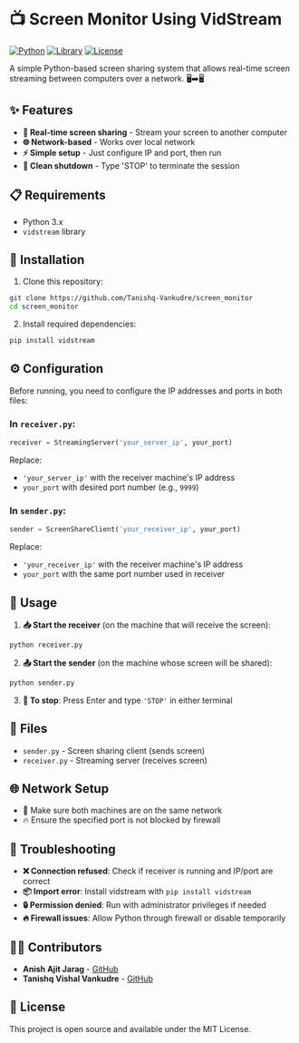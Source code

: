 # 📺 Screen Monitor Using VidStream

[![Python](https://img.shields.io/badge/python-3.x-blue?logo=python&logoColor=white)](https://www.python.org/)
[![Library](https://img.shields.io/badge/vidstream-required-brightgreen)]()
[![License](https://img.shields.io/badge/license-MIT-yellow)](./LICENSE)

A simple Python-based screen sharing system that allows real-time screen streaming between computers over a network. 🖥️➡️🖥️

## ✨ Features

- **📡 Real-time screen sharing** - Stream your screen to another computer
- **🌐 Network-based** - Works over local network
- **⚡ Simple setup** - Just configure IP and port, then run
- **🛑 Clean shutdown** - Type 'STOP' to terminate the session

## 📋 Requirements

- Python 3.x
- `vidstream` library

## 🚀 Installation

1. Clone this repository:
```bash
git clone https://github.com/Tanishq-Vankudre/screen_monitor
cd screen_monitor
```

2. Install required dependencies:
```bash
pip install vidstream
```

## ⚙️ Configuration

Before running, you need to configure the IP addresses and ports in both files:

### In `receiver.py`:
```python
receiver = StreamingServer('your_server_ip', your_port)
```
Replace:
- `'your_server_ip'` with the receiver machine's IP address
- `your_port` with desired port number (e.g., `9999`)

### In `sender.py`:
```python
sender = ScreenShareClient('your_receiver_ip', your_port)
```
Replace:
- `'your_receiver_ip'` with the receiver machine's IP address
- `your_port` with the same port number used in receiver

## 🎯 Usage

1. **📥 Start the receiver** (on the machine that will receive the screen):
```bash
python receiver.py
```

2. **📤 Start the sender** (on the machine whose screen will be shared):
```bash
python sender.py
```

3. **🛑 To stop**: Press Enter and type `'STOP'` in either terminal

## 📁 Files

- `sender.py` - Screen sharing client (sends screen)
- `receiver.py` - Streaming server (receives screen)

## 🌐 Network Setup

- 🔗 Make sure both machines are on the same network
- 🔥 Ensure the specified port is not blocked by firewall

## 🔧 Troubleshooting

- **❌ Connection refused**: Check if receiver is running and IP/port are correct
- **📦 Import error**: Install vidstream with `pip install vidstream`
- **🔒 Permission denied**: Run with administrator privileges if needed
- **🔥 Firewall issues**: Allow Python through firewall or disable temporarily

## 👨‍💻 Contributors

- **Anish Ajit Jarag** - [GitHub](https://github.com/anish-jarag)
- **Tanishq Vishal Vankudre** - [GitHub](https://github.com/Tanishq-Vankudre)

## 📄 License

This project is open source and available under the MIT License.
